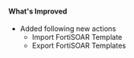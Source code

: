 #### What's Improved
- Added following new actions 
  - Import FortiSOAR Template
  - Export FortiSOAR Templates